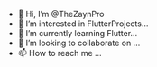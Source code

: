 - 👋 Hi, I’m @TheZaynPro
- 👀 I’m interested in FlutterProjects...
- 🌱 I’m currently learning Flutter...
- 💞️ I’m looking to collaborate on ...
- 📫 How to reach me ...

<!---
TheZaynPro/TheZaynPro is a ✨ special ✨ repository because its `README.md` (this file) appears on your GitHub profile.
You can click the Preview link to take a look at your changes.
--->
